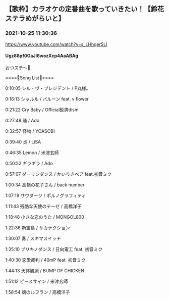 ## 【歌枠】カラオケの定番曲を歌っていきたい！【鈴花ステラめがらいと】
### 2021-10-25 11:30:36
https://www.youtube.com/watch?v=s_LHhqer5LI
#### Ugz88pf0GaJI6wozXcp4AaABAg
おつステ～🔔

====🔔Song List🔔====

0:10:05 シル・ヴ・プレジデント / P丸様。

0:16:13 シャルル / バルーン feat. v flower

0:21:22 Cry Baby / Official髭男dism

0:27:48 踊 / Ado

0:32:57 怪物 / YOASOBI

0:39:40 炎 / LiSA

0:46:35 Lemon / 米津玄師

0:50:52 ギラギラ / Ado

0:57:07 ダーリンダンス / かいりきベア feat.初音ミク

1:00:34 高嶺の花子さん / back number

1:07:19 サウダージ / ポルノグラフィティ

1:11:43 残酷な天使のテーゼ / 高橋洋子

1:18:48 小さな恋のうた / MONGOL800

1:22:36 新宝島 / サカナクション

1:30:07 奏 / スキマスイッチ

1:35:10 ブリキノダンス / 日向電工 feat. 初音ミク

1:40:30 恋愛裁判 / 40mP feat. 初音ミク

1:44:13 天体観測 / BUMP OF CHICKEN

1:51:12 ピースサイン / 米津玄師

1:58:54 魂のルフラン / 高橋洋子

